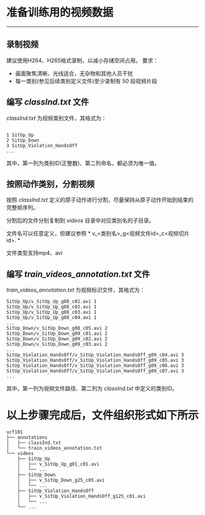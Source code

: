 # 准备训练用的视频数据
---

## 录制视频
建议使用H264、H265格式录制，以减小存储空间占用。
要求：
- 画面聚焦清晰、光线适合，无杂物和其他人员干扰
- 每一类别(参见后续类别定义文件)至少录制有 50 段视频片段

## 编写 *classInd.txt* 文件
*classInd.txt* 为视频类别文件，其格式为：

``` csv

1 SitUp_Up
2 SitUp_Down
3 SitUp_Violation_HandsOff
...

```
其中，第一列为类别ID(正整数)、第二列命名，都必须为唯一值。

## 按照动作类别，分割视频
按照 *classInd.txt* 定义的原子动作进行分割，尽量保持从原子动作开始到结束的完整帧序列。

分割后的文件分别复制到 *videos* 目录中对应类别名的子目录。

文件名可以任意定义，但建议参照 * v_<类别名>_g<视频文件id>_c<视频切片id>.<ext> *

文件类型支持mp4、avi

## 编写 *train_videos_annotation.txt* 文件
*train_videos_annotation.txt* 为视频标识文件，其格式为：

``` csv
SitUp_Up/v_SitUp_Up_g08_c01.avi 1
SitUp_Up/v_SitUp_Up_g08_c02.avi 1
SitUp_Up/v_SitUp_Up_g08_c03.avi 1
SitUp_Up/v_SitUp_Up_g08_c04.avi 1
...
SitUp_Down/v_SitUp_Down_g08_c05.avi 2
SitUp_Down/v_SitUp_Down_g09_c01.avi 2
SitUp_Down/v_SitUp_Down_g09_c02.avi 2
SitUp_Down/v_SitUp_Down_g09_c03.avi 2
...
SitUp_Violation_HandsOff/v_SitUp_Violation_HandsOff_g09_c04.avi 3
SitUp_Violation_HandsOff/v_SitUp_Violation_HandsOff_g09_c05.avi 3
SitUp_Violation_HandsOff/v_SitUp_Violation_HandsOff_g09_c06.avi 3
SitUp_Violation_HandsOff/v_SitUp_Violation_HandsOff_g09_c07.avi 3
...

```
其中，第一列为视频文件路径、第二列为 *classInd.txt* 中定义的类别ID。




# 以上步骤完成后，文件组织形式如下所示

```
ucf101
├── annotations
│   ├── classInd.txt
│   └── train_videos_annotation.txt
└── videos
    ├── SitUp_Up
    │   ├── v_SitUp_Up_g01_c01.avi
    │   └── ...
    ├── SitUp_Down
    │   ├── v_SitUp_Down_g25_c05.avi
    │   └── ...
    ├── SitUp_Violation_HandsOff
    │   ├── v_SitUp_Violation_HandsOff_g125_c01.avi
    │   └── ...
    └── ...
```
